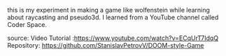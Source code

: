this is my experiment in making a game like wolfenstein while learning about raycasting and pseudo3d. I learned from a YouTube channel called Coder Space.


source: 
Video Tutorial :https://www.youtube.com/watch?v=ECqUrT7IdqQ
Repository: https://github.com/StanislavPetrovV/DOOM-style-Game
